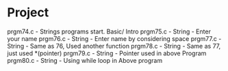 # Project
prgm74.c - Strings programs start. Basic/ Intro
prgm75.c - String - Enter your name 
prgm76.c - String - Enter name by considering space
prgm77.c - String - Same as 76, Used another function
prgm78.c - String - Same as 77, just used *(pointer)
prgm79.c - String - Pointer used in above Program
prgm80.c - String - Using while loop in Above program


